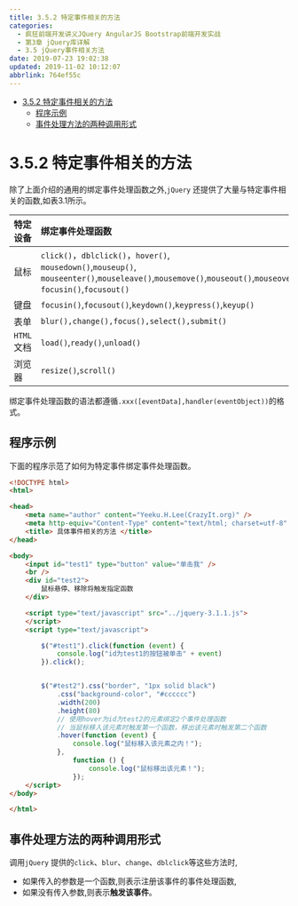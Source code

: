 ```yaml
---
title: 3.5.2 特定事件相关的方法
categories: 
  - 疯狂前端开发讲义JQuery AngularJS Bootstrap前端开发实战
  - 第3章 jQuery库详解
  - 3.5 jQuery事件相关方法
date: 2019-07-23 19:02:38
updated: 2019-11-02 10:12:07
abbrlink: 764ef55c
---
```

<div id='my_toc'>

- [3.5.2 特定事件相关的方法](/JavaReadingNotes/764ef55c/#3-5-2-特定事件相关的方法)
    - [程序示例](/JavaReadingNotes/764ef55c/#程序示例)
    - [事件处理方法的两种调用形式](/JavaReadingNotes/764ef55c/#事件处理方法的两种调用形式)

</div>
<!--more-->
<script>if (navigator.platform.toLowerCase() == 'win32'){document.getElementById('my_toc').style.display = 'none';}</script>

<!--end-->
<!--SSTStart-->
# 3.5.2 特定事件相关的方法 #
除了上面介绍的通用的绑定事件处理函数之外,`jQuery` 还提供了大量与特定事件相关的函数,如表3.1所示。

|特定设备|绑定事件处理函数|
|:---|:---|
|鼠标|`click()`，`dblclick()`，`hover()`,<br>`mousedown()`,`mouseup()`,<br>`mouseenter()`,`mouseleave()`,`mousemove()`,`mouseout()`,`mouseover()`,<br>`focusin()`,`focusout()`|
|键盘|`focusin()`,`focusout()`,`keydown()`,`keypress()`,`keyup()`|
|表单|`blur(),change(),focus(),select(),submit()`|
|`HTML`文档|`load()`,`ready()`,`unload()`|
|浏览器|`resize()`,`scroll()`|

绑定事件处理函数的语法都遵循`.xxx([eventData],handler(eventObject))`的格式。
<!--SSTStop-->
## 程序示例 ##
下面的程序示范了如何为特定事件绑定事件处理函数。
```html
<!DOCTYPE html>
<html>

<head>
    <meta name="author" content="Yeeku.H.Lee(CrazyIt.org)" />
    <meta http-equiv="Content-Type" content="text/html; charset=utf-8" />
    <title> 具体事件相关的方法 </title>
</head>

<body>
    <input id="test1" type="button" value="单击我" />
    <br />
    <div id="test2">
        鼠标悬停、移除将触发指定函数
    </div>

    <script type="text/javascript" src="../jquery-3.1.1.js">
    </script>
    <script type="text/javascript">

        $("#test1").click(function (event) {
            console.log("id为test1的按钮被单击" + event)
        }).click();


        $("#test2").css("border", "1px solid black")
            .css("background-color", "#cccccc")
            .width(200)
            .height(80)
            // 使用hover为id为test2的元素绑定2个事件处理函数
            // 当鼠标移入该元素时触发第一个函数，移出该元素时触发第二个函数
            .hover(function (event) {
                console.log("鼠标移入该元素之内！");
            },
                function () {
                    console.log("鼠标移出该元素！");
                });
    </script>
</body>

</html>
```
<!--SSTStart-->
## 事件处理方法的两种调用形式 ##
调用`jQuery` 提供的`click`、`blur`、`change`、`dblclick`等这些方法时,
- 如果传入的参数是一个函数,则表示注册该事件的事件处理函数,
- 如果没有传入参数,则表示**触发该事件**。
<!--SSTStop-->
